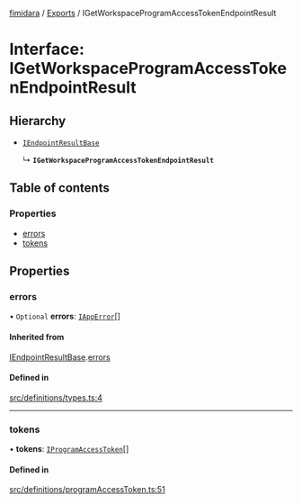 [fimidara](../README.md) / [Exports](../modules.md) / IGetWorkspaceProgramAccessTokenEndpointResult

# Interface: IGetWorkspaceProgramAccessTokenEndpointResult

## Hierarchy

- [`IEndpointResultBase`](IEndpointResultBase.md)

  ↳ **`IGetWorkspaceProgramAccessTokenEndpointResult`**

## Table of contents

### Properties

- [errors](IGetWorkspaceProgramAccessTokenEndpointResult.md#errors)
- [tokens](IGetWorkspaceProgramAccessTokenEndpointResult.md#tokens)

## Properties

### errors

• `Optional` **errors**: [`IAppError`](IAppError.md)[]

#### Inherited from

[IEndpointResultBase](IEndpointResultBase.md).[errors](IEndpointResultBase.md#errors)

#### Defined in

[src/definitions/types.ts:4](https://github.com/softkave/files-js/blob/353a07f/src/definitions/types.ts#L4)

___

### tokens

• **tokens**: [`IProgramAccessToken`](IProgramAccessToken.md)[]

#### Defined in

[src/definitions/programAccessToken.ts:51](https://github.com/softkave/files-js/blob/353a07f/src/definitions/programAccessToken.ts#L51)
